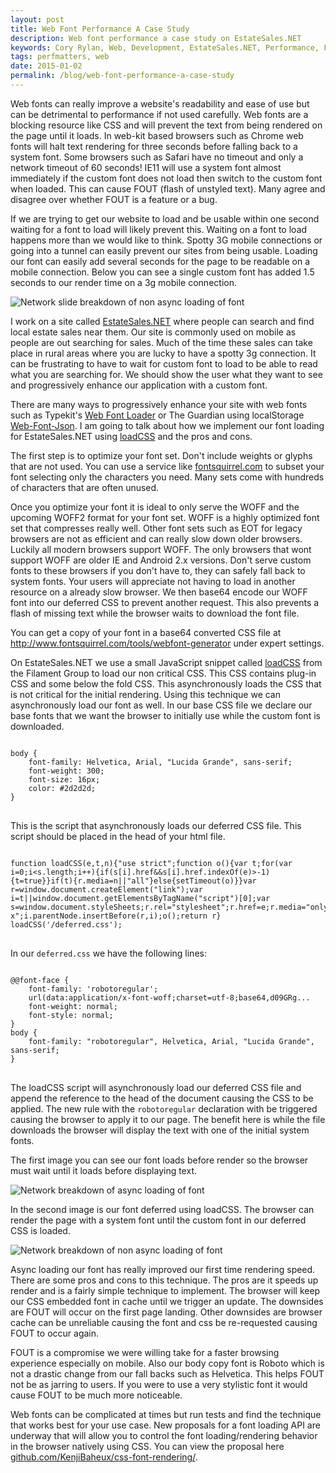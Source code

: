 ```yaml
---
layout: post
title: Web Font Performance A Case Study
description: Web font performance a case study on EstateSales.NET
keywords: Cory Rylan, Web, Development, EstateSales.NET, Performance, Font
tags: perfmatters, web
date: 2015-01-02
permalink: /blog/web-font-performance-a-case-study
---
```


Web fonts can really improve a website's readability and ease of use but can be detrimental to performance if not used carefully.
Web fonts are a blocking resource like CSS and will prevent the text from being rendered on the page until it loads.
In web-kit based browsers such as Chrome web fonts will halt text rendering for three seconds before falling back to a system font. Some browsers
such as Safari have no timeout and only a network timeout of 60 seconds!
IE11 will use a system font almost immediately if the custom font does not load then switch to the custom font when loaded.
This can cause FOUT (flash of unstyled text). Many agree and disagree over whether FOUT is a feature or a bug.

If we are trying to get our website to load and be usable within one second waiting for a font to load will likely prevent this. Waiting on a font to load
happens more than we would like to think. Spotty 3G mobile connections or going into a tunnel can easily prevent our sites from being usable.
Loading our font can easily add several seconds for the page to be readable on a mobile connection. Below you can see a single custom font has added 1.5 seconds
to our render time on a 3g mobile connection.

<img src="/assets/images/posts/2015-01-02-web-font-performance-a-case-study/font-load-time.jpg" bp-layout="full-width 8--max" alt="Network slide breakdown of non async loading of font" />

I work on a site called <a href="http://www.estatesales.net" target="_blank">EstateSales.NET</a> where people can search and find local estate sales near them.
Our site is commonly used on mobile as people are out searching for sales. Much of the time these sales can take place in rural areas where you are lucky to
have a spotty 3g connection. It can be frustrating to have to wait for custom font to load to be able to read what you are searching for.
We should show the user what they want to see and progressively enhance our application with a custom font.

There are many ways to progressively enhance your site with web fonts such as Typekit's <a href="https://github.com/typekit/webfontloader" target="_blank">Web Font Loader</a> or
The Guardian using localStorage <a href="https://github.com/ahume/webfontjson" target="_blank">Web-Font-Json</a>. I am going to talk about how we implement our font loading for
EstateSales.NET using <a href="https://github.com/filamentgroup/loadCSS" target="_blank">loadCSS</a> and the pros and cons.

The first step is to optimize your font set. Don't include weights or glyphs that are not used. You can use a service like <a href="http://www.fontsquirrel.com/" target="_blank">fontsquirrel.com</a>
to subset your font selecting only the characters you need. Many sets come with hundreds of characters that are often unused.

Once you optimize your font it is ideal to only serve the WOFF and the upcoming WOFF2 format for your font set. WOFF is a highly optimized font set that compresses really well. Other font sets
such as EOT for legacy browsers are not as efficient and can really slow down older browsers. Luckily all modern browsers support WOFF. The only browsers that wont
support WOFF are older IE and Android 2.x versions. Don't serve custom fonts to these browsers if you don't have to, they can safely fall back to system fonts.
Your users will appreciate not having to load in another resource on a already slow browser. We then base64 encode our WOFF font into our deferred CSS to prevent another request. This also prevents a flash of missing
text while the browser waits to download the font file.

You can get a copy of your font in a base64 converted CSS file at <a href="http://www.fontsquirrel.com/tools/webfont-generator" target="_blank">http://www.fontsquirrel.com/tools/webfont-generator</a> under
expert settings.

On EstateSales.NET we use a small JavaScript snippet called <a href="https://github.com/filamentgroup/loadCSS" target="_blank">loadCSS</a> from the
Filament Group to load our non critical CSS. This CSS contains plug-in CSS and some below the fold CSS. This asynchronously loads the CSS
that is not critical for the initial rendering. Using this technique we can asynchronously load our font as well.
In our base CSS file we declare our base fonts that we want the browser to initially use while the custom font is downloaded.

<pre class="language-css">
<code>
body {
    font-family: Helvetica, Arial, "Lucida Grande", sans-serif;
    font-weight: 300;
    font-size: 16px;
    color: #2d2d2d;
}
</code>
</pre>

This is the script that asynchronously loads our deferred CSS file. This script should be placed in the head of your html file.

<pre class="language-javascript">
<code>
function loadCSS(e,t,n){"use strict";function o(){var t;for(var i=0;i&lt;s.length;i++){if(s[i].href&&s[i].href.indexOf(e)&gt;-1){t=true}}if(t){r.media=n||"all"}else{setTimeout(o)}}var r=window.document.createElement("link");var i=t||window.document.getElementsByTagName("script")[0];var s=window.document.styleSheets;r.rel="stylesheet";r.href=e;r.media="only x";i.parentNode.insertBefore(r,i);o();return r}
loadCSS('/deferred.css');
</code>
</pre>

In our `deferred.css` we have the following lines:

<pre class="language-css">
<code>
@@font-face {
    font-family: 'robotoregular';
    url(data:application/x-font-woff;charset=utf-8;base64,d09GRg...
    font-weight: normal;
    font-style: normal;
}
body {
    font-family: "robotoregular", Helvetica, Arial, "Lucida Grande", sans-serif;
}
</code>
</pre>

The loadCSS script will asynchronously load our deferred CSS file and append the reference to the head of the document causing the CSS to be applied. The new rule with the
`robotoregular` declaration with be triggered causing the browser to apply it to our page.
The benefit here is while the file downloads the browser will display the text with one of the initial system fonts.

The first image you can see our font loads before render so the browser must wait until it loads before displaying text.

<img src="/assets/images/posts/2015-01-02-web-font-performance-a-case-study/non-deferred-font.jpg" class="full-width" alt="Network breakdown of async loading of font" />

In the second image is our font deferred using loadCSS. The browser can render the page with a system font until the custom font in our deferred CSS is loaded.

<img src="/assets/images/posts/2015-01-02-web-font-performance-a-case-study/deferred-font.jpg" class="full-width" alt="Network breakdown of non async loading of font" />

Async loading our font has really improved our first time rendering speed. There are some pros and cons to this technique. The pros are it speeds up render and is a fairly simple
technique to implement. The browser will keep our CSS embedded font in cache until we trigger an update. The downsides are FOUT will occur on the first page landing.
Other downsides are browser cache can be unreliable causing the font and css be re-requested causing FOUT to occur again.

FOUT is a compromise we were willing take for a faster browsing experience especially on mobile. Also our body copy font is Roboto which is not a drastic change from our fall backs
such as Helvetica. This helps FOUT not be as jarring to users. If you were to use a very stylistic font it would cause FOUT to be much more noticeable.

Web fonts can be complicated at times but run tests and find the technique that works best for your use case. New proposals for a font loading API
are underway that will allow you to control the font loading/rendering behavior in the browser natively using CSS. You can view the proposal here
<a href="https://github.com/KenjiBaheux/css-font-rendering/" target="_blank">github.com/KenjiBaheux/css-font-rendering/</a>.